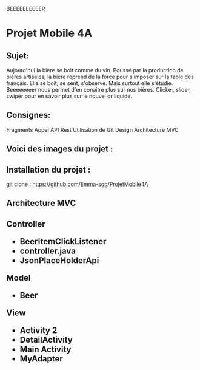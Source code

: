 BEEEEEEEEEER

<p><h1><strong> Projet Mobile 4A </strong></h1></p>


<p> <h2>Sujet:</h2>
Aujourd'hui la bière se boit comme du vin. Poussé par la production de bières artisales, la bière reprend de la force pour s'imposer sur la table des français.
Elle se boit, se sent, s'observe. Mais surtout elle s'étudie. Beeeeeeeer nous permet d'en conaitre plus sur nos bières.
Clicker, slider, swiper pour en savoir plus sur le nouvel or liquide.

 <p><h2>Consignes:</h2>

Fragments
Appel API Rest
Utilisation de Git
Design
Architecture MVC

<p><h2>Voici des images du projet :</h2>


<p><h2>Installation du projet :</h2>

git clone : https://github.com/Emma-sgg/ProjetMobile4A

<p><h2>Architecture MVC</p><h2>

Controller
<ul>
    <li>BeerItemClickListener</li>
    <li>controller.java</li>
    <li>JsonPlaceHolderApi</li>
    </ul>

Model
<ul>
    <li>Beer</li>
</ul>

View
<ul>
    <li>Activity 2</li>
    <li>DetailActivity</li>
    <li>Main Activity</li>
    <li>MyAdapter</li>